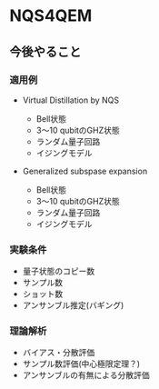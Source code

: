 # NQS4QEM
## 今後やること
### 適用例
- Virtual Distillation by NQS
  - Bell状態
  - 3〜10 qubitのGHZ状態
  - ランダム量子回路
  - イジングモデル

- Generalized subspase expansion
  - Bell状態
  - 3〜10 qubitのGHZ状態
  - ランダム量子回路
  - イジングモデル

### 実験条件
- 量子状態のコピー数
- サンプル数
- ショット数
- アンサンブル推定(バギング)

### 理論解析
- バイアス・分散評価
- サンプル数評価(中心極限定理？)
- アンサンブルの有無による分散評価